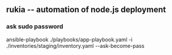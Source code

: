 ## rukia -- automation of node.js deployment


### ask sudo password
ansible-playbook ./playbooks/app-playbook.yaml -i ./inventories/staging/inventory.yaml --ask-become-pass
